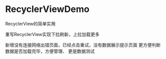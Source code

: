 # RecyclerViewDemo
RecyclerView的简单实用

重写RecyclerView实现下拉刷新，上拉加载更多

新增没有连接网络出错页面，已经点击重试，没有数据展示提示页面
更方便判断数据是否加载完毕，方便管理、
更是数据测试
